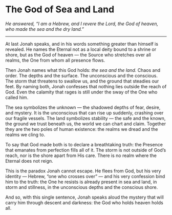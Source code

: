 # The God of Sea and Land

*He answered, “I am a Hebrew, and I revere the Lord, the God of heaven, who made the sea and the dry land.”*

---

At last Jonah speaks, and in his words something greater than himself is revealed. He names the Eternal not as a local deity bound to a shrine or shore, but as the God of heaven — the Source who stretches over all realms, the One from whom all presence flows.

Then Jonah names what this God holds: *the sea and the land.* Chaos and order. The depths and the surface. The unconscious and the conscious. The storm that threatens to swallow us, and the ground that steadies our feet. By naming both, Jonah confesses that nothing lies outside the reach of God. Even the calamity that rages is still under the sway of the One who called him.

The sea symbolizes the unknown — the shadowed depths of fear, desire, and mystery. It is the unconscious that can rise up suddenly, crashing over our fragile vessels. The land symbolizes stability — the safe and the known, the ground we trust beneath us, the world we can chart and claim. Together they are the two poles of human existence: the realms we dread and the realms we cling to.

To say that God made both is to declare a breathtaking truth: the Presence that emanates from perfection fills all of it. The storm is not outside of God’s reach, nor is the shore apart from His care. There is no realm where the Eternal does not reign.

This is the paradox Jonah cannot escape. He flees from God, but his very identity — Hebrew, “one who crosses over” — and his very confession bind him to the truth: the One he resists is already present in sea and land, in storm and stillness, in the unconscious depths and the conscious shore.

And so, with this single sentence, Jonah speaks aloud the mystery that will carry him through descent and darkness: the God who holds heaven holds all.
